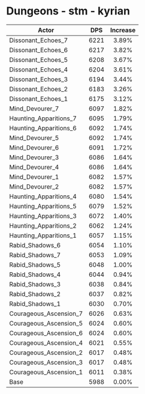 # Dungeons - stm - kyrian
| Actor | DPS | Increase |
|---|:---:|:---:|
|Dissonant_Echoes_7|6221|3.89%|
|Dissonant_Echoes_6|6217|3.82%|
|Dissonant_Echoes_5|6208|3.67%|
|Dissonant_Echoes_4|6204|3.61%|
|Dissonant_Echoes_3|6194|3.44%|
|Dissonant_Echoes_2|6183|3.26%|
|Dissonant_Echoes_1|6175|3.12%|
|Mind_Devourer_7|6097|1.82%|
|Haunting_Apparitions_7|6095|1.79%|
|Haunting_Apparitions_6|6092|1.74%|
|Mind_Devourer_5|6092|1.74%|
|Mind_Devourer_6|6091|1.72%|
|Mind_Devourer_3|6086|1.64%|
|Mind_Devourer_4|6086|1.64%|
|Mind_Devourer_1|6082|1.57%|
|Mind_Devourer_2|6082|1.57%|
|Haunting_Apparitions_4|6080|1.54%|
|Haunting_Apparitions_5|6079|1.52%|
|Haunting_Apparitions_3|6072|1.40%|
|Haunting_Apparitions_2|6062|1.24%|
|Haunting_Apparitions_1|6057|1.15%|
|Rabid_Shadows_6|6054|1.10%|
|Rabid_Shadows_7|6053|1.09%|
|Rabid_Shadows_5|6048|1.00%|
|Rabid_Shadows_4|6044|0.94%|
|Rabid_Shadows_3|6038|0.84%|
|Rabid_Shadows_2|6037|0.82%|
|Rabid_Shadows_1|6030|0.70%|
|Courageous_Ascension_7|6026|0.63%|
|Courageous_Ascension_5|6024|0.60%|
|Courageous_Ascension_6|6024|0.60%|
|Courageous_Ascension_4|6021|0.55%|
|Courageous_Ascension_2|6017|0.48%|
|Courageous_Ascension_3|6017|0.48%|
|Courageous_Ascension_1|6011|0.38%|
|Base|5988|0.00%|
